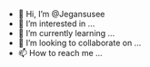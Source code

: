 - 👋 Hi, I’m @Jegansusee
- 👀 I’m interested in ...
- 🌱 I’m currently learning ...
- 💞️ I’m looking to collaborate on ...
- 📫 How to reach me ...

<!---
Jegansusee/Jegansusee is a ✨ special ✨ repository because its `README.md` (this file) appears on your GitHub profile.
You can click the Preview link to take a look at your changes.
--->
